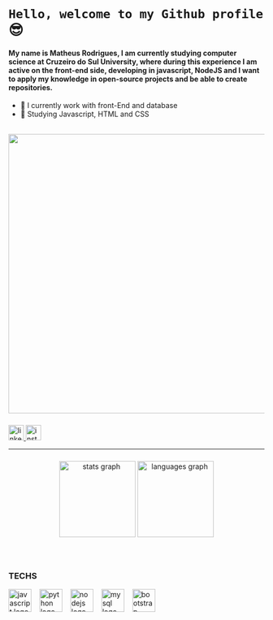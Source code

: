 # `Hello, welcome to my Github profile` 😎

#### My name is Matheus Rodrigues, I am currently studying computer science at Cruzeiro do Sul University, where during this experience I am active on the front-end side, developing in javascript, NodeJS and I want to apply my knowledge in open-source projects and be able to create repositories.

- 🔭 I currently work with front-End and database
- 🌱 Studying Javascript, HTML and CSS

<br clear="both">

<div align="center">
  <img height="550" src="https://images-wixmp-ed30a86b8c4ca887773594c2.wixmp.com/f/64c9ea21-82be-48a3-a6f5-6d1786a3fc7e/d849dwo-0cdfe0ca-4bbe-43d5-b8d4-6c58db906e1e.gif?token=eyJ0eXAiOiJKV1QiLCJhbGciOiJIUzI1NiJ9.eyJzdWIiOiJ1cm46YXBwOjdlMGQxODg5ODIyNjQzNzNhNWYwZDQxNWVhMGQyNmUwIiwiaXNzIjoidXJuOmFwcDo3ZTBkMTg4OTgyMjY0MzczYTVmMGQ0MTVlYTBkMjZlMCIsIm9iaiI6W1t7InBhdGgiOiJcL2ZcLzY0YzllYTIxLTgyYmUtNDhhMy1hNmY1LTZkMTc4NmEzZmM3ZVwvZDg0OWR3by0wY2RmZTBjYS00YmJlLTQzZDUtYjhkNC02YzU4ZGI5MDZlMWUuZ2lmIn1dXSwiYXVkIjpbInVybjpzZXJ2aWNlOmZpbGUuZG93bmxvYWQiXX0.n3jDMgOwazieu5EgWAGyGW4kZSx12Xqbs3BMHPLp6o4"  />
</div>

###

<div align="left">
  <a href="https://www.linkedin.com/in/matheus-rodrigues-9603601b4/" target="_blank">
    <img src="https://img.shields.io/static/v1?message=LinkedIn&logo=linkedin&label=&color=0077B5&logoColor=white&labelColor=&style=for-the-badge" height="30" alt="linkedin logo"  />
  </a>
  <a href="https://www.instagram.com/matheusskt180/" target="_blank">
    <img src="https://img.shields.io/static/v1?message=Instagram&logo=instagram&label=&color=E4405F&logoColor=white&labelColor=&style=for-the-badge" height="30" alt="instagram logo"  />
  </a>
</div>

***

###

<div align="center">
  <img src="https://github-readme-stats.vercel.app/api?username=matheusbrz&hide_title=false&hide_rank=false&show_icons=true&include_all_commits=true&count_private=true&disable_animations=false&theme=dracula&locale=en&hide_border=false&order=1" height="150" alt="stats graph"  />
  <img src="https://github-readme-stats.vercel.app/api/top-langs?username=matheusbrz&locale=en&hide_title=false&layout=compact&card_width=320&langs_count=5&theme=dracula&hide_border=false&order=2" height="150" alt="languages graph"  />
</div>

###

<br clear="both">

### TECHS

<div align="left">
  <img src="https://cdn.jsdelivr.net/gh/devicons/devicon/icons/javascript/javascript-original.svg" height="45" alt="javascript logo"  />
  <img width="8" />
  <img src="https://cdn.jsdelivr.net/gh/devicons/devicon/icons/python/python-original.svg" height="45" alt="python logo"  />
  <img width="8" />
  <img src="https://cdn.jsdelivr.net/gh/devicons/devicon/icons/nodejs/nodejs-original.svg" height="45" alt="nodejs logo"  />
  <img width="8" />
  <img src="https://cdn.jsdelivr.net/gh/devicons/devicon/icons/mysql/mysql-original.svg" height="45" alt="mysql logo"  />
  <img width="8" />
  <img src="https://cdn.jsdelivr.net/gh/devicons/devicon/icons/bootstrap/bootstrap-original.svg" height="45" alt="bootstrap logo"  />
</div>
